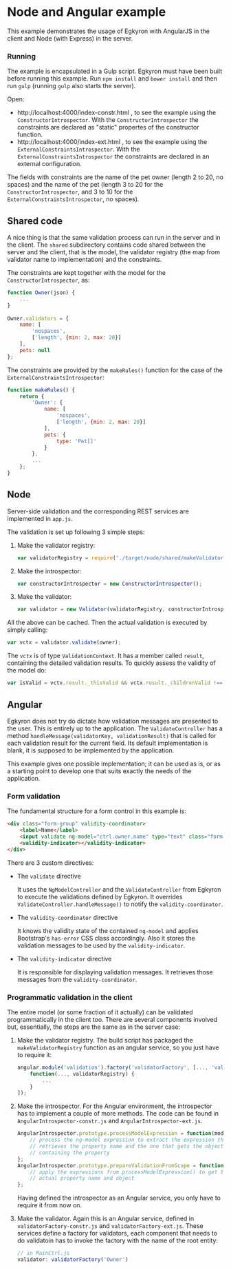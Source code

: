 Node and Angular example
========================

This example demonstrates the usage of Egkyron with AngularJS in the client and Node (with Express) in the server.

### Running

The example is encapsulated in a Gulp script. Egkyron must have been built before running this example. Run `npm install` and `bower install` and then run `gulp` (running `gulp` also starts the server).

Open:

- http://localhost:4000/index-constr.html , to see the example using the `ConstructorIntrospector`. With the `ConstructorIntrospector` the constraints are declared as "static" propertes of the constructor function.
- http://localhost:4000/index-ext.html , to see the example using the `ExternalConstraintsIntrospector`. With the `ExternalConstraintsIntrospector` the constraints are declared in an external configuration.

The fields with constraints are the name of the pet owner (length 2 to 20, no spaces) and the name of the pet (length 3 to 20 for the `ConstructorIntrospector`, and 3 to 10 for the `ExternalConstraintsIntrospector`, no spaces).

Shared code
-----------

A nice thing is that the same validation process can run in the server and in the client. The `shared` subdirectory contains code shared between the server and the client, that is the model, the validator registry (the map from validator name to implementation) and the constraints.

The constraints are kept together with the model for the `ConstructorIntrospector`, as:

```javascript
function Owner(json) {
	...
}
	
Owner.validators = {
	name: [
		'nospaces',
		['length', {min: 2, max: 20}]
	],
	pets: null
};
```

The constraints are provided by the `makeRules()` function for the case of the `ExternalConstraintsIntrospector`:

```javascript
function makeRules() {
	return {
		'Owner': {
			name: [
				'nospaces',
				['length', {min: 2, max: 20}]
			],
			pets: {
				type: 'Pet[]'
			}
		},
		...
	};
}
```

Node
----

Server-side validation and the corresponding REST services are implemented in `app.js`.

The validation is set up following 3 simple steps:

1. Make the validator registry:

	```javascript
	var validatorRegistry = require('./target/node/shared/makeValidatorRegistry')();
	```

2. Make the introspector:

	```javascript
	var constructorIntrospector = new ConstructorIntrospector();
	```

3. Make the validator:

	```javascript
	var validator = new Validator(validatorRegistry, constructorIntrospector);
	```

All the above can be cached. Then the actual validation is executed by simply calling:

```javascript
var vctx = validator.validate(owner);
```

The `vctx` is of type `ValidationContext`. It has a member called `result`, containing the detailed validation results. To quickly assess the validity of the model do:

```javascript
var isValid = vctx.result._thisValid && vctx.result._childrenValid !== false;
```

Angular
-------

Egkyron does not try do dictate how validation messages are presented to the user. This is entirely up to the application. The `ValidateController` has a method `handleMessage(validatorKey, validationResult)` that is called for each validation result for the current field. Its default implementation is blank, it is supposed to be implemented by the application.

This example gives one possible implementation; it can be used as is, or as a starting point to develop one that suits exactly the needs of the application.

### Form validation

The fundamental structure for a form control in this example is:

```html
<div class="form-group" validity-coordinator>
	<label>Name</label>
	<input validate ng-model="ctrl.owner.name" type="text" class="form-control"/>
	<validity-indicator></validity-indicator>
</div>
```

There are 3 custom directives:

- The `validate` directive

	It uses the `NgModelController` and the `ValidateController` from Egkyron to execute the validations defined by Egkyron. It overrides `ValidateController.handleMessage()` to notify the `validity-coordinator`.

- The `validity-coordinator` directive

	It knows the validity state of the contained `ng-model` and applies Bootstrap's `has-error` CSS class accordingly. Also it stores the validation messages to be used by the `validity-indicator`.

- The `validity-indicator` directive

	It is responsible for displaying validation messages. It retrieves those messages from the `validity-coordinator`.

### Programmatic validation in the client

The entire model (or some fraction of it actually) can be validated programmatically in the client too. There are several components involved but, essentially, the steps are the same as in the server case:

1. Make the validator registry. The build script has packaged the `makeValidatorRegistry` function as an angular service, so you just have to require it:

	```javascript
	angular.module('validation').factory('validatorFactory', [..., 'validatorRegistry',
		function(..., validatorRegistry) {
			...
		}
	]);
	```

2. Make the introspector. For the Angular environment, the introspector has to implement a couple of more methods. The code can be found in `AngularIntrospector-constr.js` and `AngularIntrospector-ext.js`.

	```javascript
	AngularIntrospector.prototype.processModelExpression = function(modelExpression) {
		// process the ng-model expression to extract the expression that
		// retrieves the property name and the one that gets the object
		// containing the property
	};
	AngularIntrospector.prototype.prepareValidationFromScope = function(scope, processElementResult) {
		// apply the expressions from processModelExpression() to get the
		// actual property name and object
	};
	```

	Having defined the introspector as an Angular service, you only have to require it from now on.

3. Make the validator. Again this is an Angular service, defined in `validatorFactory-constr.js` and `validatorFactory-ext.js`. These services define a factory for validators, each component that needs to do validatoin has to invoke the factory with the name of the root entity:

	```javascript
	// in MainCtrl.js
	validator: validatorFactory('Owner')
	```
